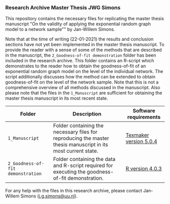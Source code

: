 ### Research Archive Master Thesis JWG Simons
This repository contains the necessary files for replicating the master thesis manuscript "On the validity of applying the exponential random graph model to a network sample"" by Jan-Willem Simons. 

Note that at the time of writing (22-01-2021) the results and conclusion sections have not yet been implemented in the master thesis manuscript. To provide the reader with a sense of some of the methods that are described in the manuscript, the `2_Goodness-of-fit demonstration` folder has been included in the research archive. This folder contains an R-script which demonstrates to the reader how to obtain the goodness-of-fit of an exponential random graph model on the level of the individual network. The script additionally discusses how the method can be extended to obtain goodness-of-fit on the level of the network sample. Note that this is not a comprehensive overview of all methods discussed in the manuscript. Also please note that the files in the `1_Manuscript` are sufficient for obtaining the master thesis manuscript in its most recent state. 

| Folder | Description | Software requirements |
| ----------- | ----------- | ----------------- |
| `1_Manuscript` | Folder containing the necessary files for reproducing the master thesis manuscript in its most current state. | [Texmaker version 5.0.4](https://www.xm1math.net/texmaker/) |
| `2_Goodness-of-fit demonstration` | Folder containing the data and R-script required for executing the goodness-of-fit demonstration. | [R version 4.0.3](https://cran.r-project.org/bin/windows/base/) |

For any help with the files in this research archive, please contact Jan-Willem Simons (j.g.simons@uu.nl).